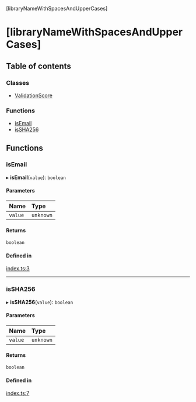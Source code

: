 [libraryNameWithSpacesAndUpperCases]

# [libraryNameWithSpacesAndUpperCases]

## Table of contents

### Classes

- [ValidationScore](classes/ValidationScore.md)

### Functions

- [isEmail](README.md#isemail)
- [isSHA256](README.md#issha256)

## Functions

### isEmail

▸ **isEmail**(`value`): `boolean`

#### Parameters

| Name | Type |
| :------ | :------ |
| `value` | `unknown` |

#### Returns

`boolean`

#### Defined in

[index.ts:3](https://github.com/NJordan72/polly-wog-stew/blob/0b79a52/src/index.ts#L3)

___

### isSHA256

▸ **isSHA256**(`value`): `boolean`

#### Parameters

| Name | Type |
| :------ | :------ |
| `value` | `unknown` |

#### Returns

`boolean`

#### Defined in

[index.ts:7](https://github.com/NJordan72/polly-wog-stew/blob/0b79a52/src/index.ts#L7)

